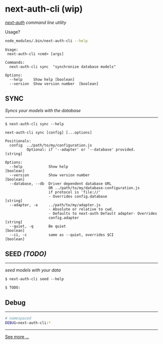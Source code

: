 # next-auth-cli (wip)

_[next-auth](https://next-auth.js.org) command line utility_

Usage?

```bash
node_modules/.bin/next-auth-cli --help
```

```
Usage:
 next-auth-cli <cmd> [args]

Commands:
  next-auth-cli sync  "synchronize database models"

Options:
  --help     Show help [boolean]
  --version  Show version number  [boolean]
```

## SYNC

_Syncs your models with the database_

---

```
$ next-auth-cli sync --help
```

```
next-auth-cli sync [config] [...options]

Positionals:
  config  ../path/to/my/configuration.js
          Optional: if '--adapter' or '--database' provided.            [string]

Options:
  --help            Show help                                          [boolean]
  --version         Show version number                                [boolean]
  --database, --db  Driver dependent database URL
                    OR ../path/to/my/database-configuration.js
                    if protocol is 'file://'
                    - Overrides config.database                         [string]
  --adapter, -a     ../path/to/my/adapter.js
                    - Absolute or relative to cwd.
                    - Defaults to next-auth Default adapter- Overrides
                    config.adapter                                      [string]
  --quiet, -q       Be quiet                                           [boolean]
  --ci, -c          same as --quiet, overrides $CI                     [boolean]
```

## SEED _(TODO)_

---

_seed models with your data_

```
$ next-auth-cli seed --help
```

```
$ TODO:
```

## Debug

---

```sh
# namespaced
DEBUG=next-auth-cli:*
```
___

[See more ...](./next-auth-cli/readme.md)